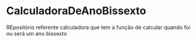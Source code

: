 # CalculadoraDeAnoBissexto
REpositório referente calculadora que tem a função de calcular quando foi ou será um ano bissexto
